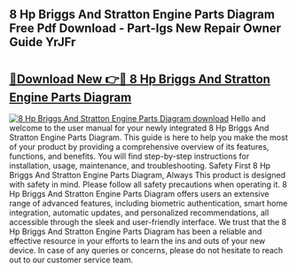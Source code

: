 ## 8 Hp Briggs And Stratton Engine Parts Diagram Free Pdf Download - Part-Igs New Repair Owner Guide YrJFr

# <h2><a href="http://dfo2bbm.blite.top/?on=8+Hp+Briggs+And+Stratton+Engine+Parts+Diagram">🔗Download New 👉🔴 8 Hp Briggs And Stratton Engine Parts Diagram</a></h2>

[![8 Hp Briggs And Stratton Engine Parts Diagram download](https://i.imgur.com/lujVjoI.png)](http://dfo2bbm.blite.top/?on=8+Hp+Briggs+And+Stratton+Engine+Parts+Diagram)
Hello and welcome to the user manual for your newly integrated 8 Hp Briggs And Stratton Engine Parts Diagram. This guide is here to help you make the most of your product by providing a comprehensive overview of its features, functions, and benefits. You will find step-by-step instructions for installation, usage, maintenance, and troubleshooting. Safety First 8 Hp Briggs And Stratton Engine Parts Diagram, Always This product is designed with safety in mind. Please follow all safety precautions when operating it. 8 Hp Briggs And Stratton Engine Parts Diagram offers users an extensive range of advanced features, including biometric authentication, smart home integration, automatic updates, and personalized recommendations, all accessible through the sleek and user-friendly interface. We trust that the 8 Hp Briggs And Stratton Engine Parts Diagram has been a reliable and effective resource in your efforts to learn the ins and outs of your new device. In case of any queries or concerns, please do not hesitate to reach out to our customer service team.
